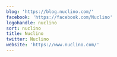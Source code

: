 ```yaml
---
blog: 'https://blog.nuclino.com/'
facebook: 'https://facebook.com/Nuclino'
logohandle: nuclino
sort: nuclino
title: Nuclino
twitter: Nuclino
website: 'https://www.nuclino.com/'
---
```

